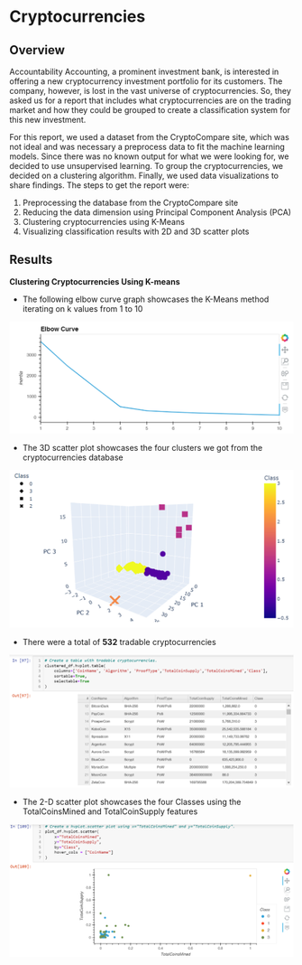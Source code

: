 # Cryptocurrencies

## Overview
Accountability Accounting, a prominent investment bank, is interested in offering a new cryptocurrency investment portfolio for its customers. The company, however, is lost in the vast universe of cryptocurrencies. So, they asked us for a report that includes what cryptocurrencies are on the trading market and how they could be grouped to create a classification system for this new investment.

For this report, we used a dataset from the CryptoCompare site, which was not ideal and was necessary a preprocess data to fit the machine learning models. Since there was no known output for what we were looking for, we decided to use unsupervised learning. To group the cryptocurrencies, we decided on a clustering algorithm. Finally, we used data visualizations to share findings. The steps to get the report were:

  1. Preprocessing the database from the CryptoCompare site
  2. Reducing the data dimension using Principal Component Analysis (PCA)
  3. Clustering cryptocurrencies using K-Means
  4. Visualizing classification results with 2D and 3D scatter plots

## Results

**Clustering Cryptocurrencies Using K-means**
  - The following elbow curve graph showcases the K-Means method iterating on k values from 1 to 10
<img src="Resources/elbow.PNG" width="650" />

  - The 3D scatter plot showcases the four clusters we got from the cryptocurrencies database 
<img src="Resources/graphic.PNG" width="650" />

- There were a total of **532** tradable cryptocurrencies 
<img src="Resources/tradable.PNG" width="650" />

- The 2-D scatter plot showcases the four Classes using the TotalCoinsMined and TotalCoinSupply features
<img src="Resources/plot.PNG" width="650" />
